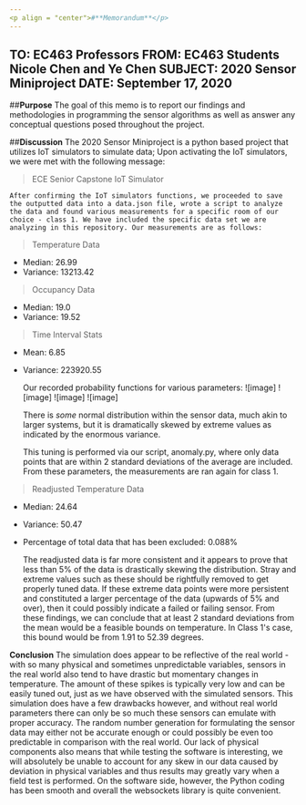 ```yaml
---
<p align = "center">#**Memorandum**</p>
---
```

**TO:** EC463 Professors
**FROM:** EC463 Students Nicole Chen and Ye Chen
**SUBJECT:** 2020 Sensor Miniproject 
**DATE:** September 17, 2020
---
##**Purpose**
	The goal of this memo is to report our findings and methodologies in programming the sensor algorithms as well as answer any conceptual questions posed throughout the project.

##**Discussion**
	The 2020 Sensor Miniproject is a python based project that utilizes IoT simulators to simulate data; Upon activating the IoT simulators, we were met with the following message:
> ECE Senior Capstone IoT Simulator

	After confirming the IoT simulators functions, we proceeded to save the outputted data into a data.json file, wrote a script to analyze the data and found various measurements for a specific room of our choice - class 1. We have included the specific data set we are analyzing in this repository. Our measurements are as follows:

> Temperature Data
* Median: 26.99
* Variance: 13213.42
> Occupancy Data
* Median: 19.0
* Variance: 19.52
> Time Interval Stats
* Mean: 6.85
* Variance: 223920.55

	Our recorded probability functions for various parameters:
![image]
![image]
![image]
![image]

	There is *some* normal distribution within the sensor data, much akin to larger systems, but it is dramatically skewed by extreme values as indicated by the enormous variance. 

	This tuning is performed via our script, anomaly.py, where only data points that are within 2 standard deviations of the average are included. From these parameters, the measurements are ran again for class 1.

> Readjusted Temperature Data
* Median: 24.64
* Variance: 50.47
* Percentage of total data that has been excluded: 0.088%


	The readjusted data is far more consistent and it appears to prove that less than 5% of the data is drastically skewing the distribution. Stray and extreme values such as these should be rightfully removed to get properly tuned data. If these extreme data points were more persistent and constituted a larger percentage of the data (upwards of 5% and over), then it could possibly indicate a failed or failing sensor. From these findings, we can conclude that at least 2 standard deviations from the mean would be a feasible bounds on temperature. In Class 1's case, this bound would be from 1.91 to 52.39 degrees. 

**Conclusion**
	The simulation does appear to be reflective of the real world - with so many physical and sometimes unpredictable variables, sensors in the real world also tend to have drastic but momentary changes in temperature. The amount of these spikes is typically very low and can be easily tuned out, just as we have observed with the simulated sensors. This simulation does have a few drawbacks however, and without real world parameters there can only be so much these sensors can emulate with proper accuracy. The random number generation for formulating the sensor data may either not be accurate enough or could possibly be even too predictable in comparison with the real world. Our lack of physical components also means that while testing the software is interesting, we will absolutely be unable to account for any skew in our data caused by deviation in physical variables and thus results may greatly vary when a field test is performed. On the software side, however, the Python coding has been smooth and overall the websockets library is quite convenient.  






